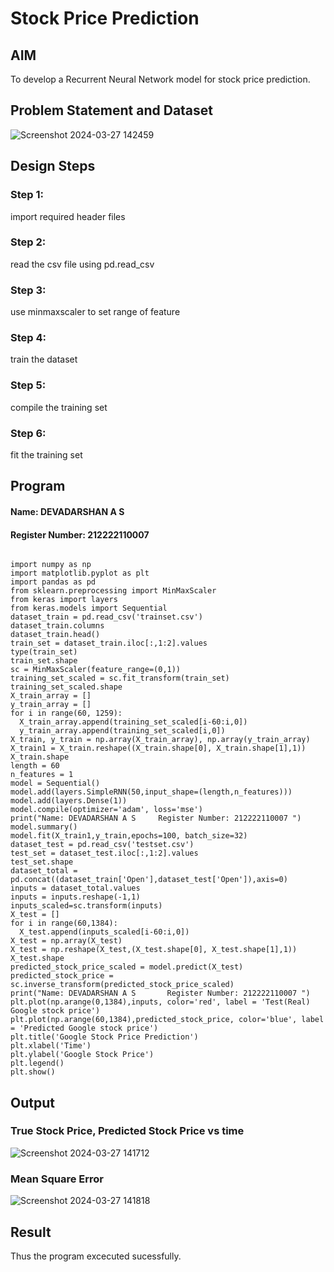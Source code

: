 # Stock Price Prediction

## AIM

To develop a Recurrent Neural Network model for stock price prediction.

## Problem Statement and Dataset
![Screenshot 2024-03-27 142459](https://github.com/DEVADARSHAN2/rnn-stock-price-prediction/assets/119432150/76b4e0e5-3b27-46ae-967f-38f977c47bf0)


## Design Steps

### Step 1:
import required header files
### Step 2:
read the csv file using pd.read_csv
### Step 3:
use minmaxscaler to set range of feature
### Step 4:
train the dataset
### Step 5:
compile the training set
### Step 6:
fit the training set


## Program

#### Name: DEVADARSHAN A S
#### Register Number: 212222110007

```

import numpy as np
import matplotlib.pyplot as plt
import pandas as pd
from sklearn.preprocessing import MinMaxScaler
from keras import layers
from keras.models import Sequential
dataset_train = pd.read_csv('trainset.csv')
dataset_train.columns
dataset_train.head()
train_set = dataset_train.iloc[:,1:2].values
type(train_set)
train_set.shape
sc = MinMaxScaler(feature_range=(0,1))
training_set_scaled = sc.fit_transform(train_set)
training_set_scaled.shape
X_train_array = []
y_train_array = []
for i in range(60, 1259):
  X_train_array.append(training_set_scaled[i-60:i,0])
  y_train_array.append(training_set_scaled[i,0])
X_train, y_train = np.array(X_train_array), np.array(y_train_array)
X_train1 = X_train.reshape((X_train.shape[0], X_train.shape[1],1))
X_train.shape
length = 60
n_features = 1
model = Sequential()
model.add(layers.SimpleRNN(50,input_shape=(length,n_features)))
model.add(layers.Dense(1))
model.compile(optimizer='adam', loss='mse')
print("Name: DEVADARSHAN A S     Register Number: 212222110007 ")
model.summary()
model.fit(X_train1,y_train,epochs=100, batch_size=32)
dataset_test = pd.read_csv('testset.csv')
test_set = dataset_test.iloc[:,1:2].values
test_set.shape
dataset_total = pd.concat((dataset_train['Open'],dataset_test['Open']),axis=0)
inputs = dataset_total.values
inputs = inputs.reshape(-1,1)
inputs_scaled=sc.transform(inputs)
X_test = []
for i in range(60,1384):
  X_test.append(inputs_scaled[i-60:i,0])
X_test = np.array(X_test)
X_test = np.reshape(X_test,(X_test.shape[0], X_test.shape[1],1))
X_test.shape
predicted_stock_price_scaled = model.predict(X_test)
predicted_stock_price = sc.inverse_transform(predicted_stock_price_scaled)
print("Name: DEVADARSHAN A S       Register Number: 212222110007 ")
plt.plot(np.arange(0,1384),inputs, color='red', label = 'Test(Real) Google stock price')
plt.plot(np.arange(60,1384),predicted_stock_price, color='blue', label = 'Predicted Google stock price')
plt.title('Google Stock Price Prediction')
plt.xlabel('Time')
plt.ylabel('Google Stock Price')
plt.legend()
plt.show()

```


## Output

### True Stock Price, Predicted Stock Price vs time

![Screenshot 2024-03-27 141712](https://github.com/DEVADARSHAN2/rnn-stock-price-prediction/assets/119432150/37784f32-68f6-4aab-8acd-355aa7379478)

### Mean Square Error

![Screenshot 2024-03-27 141818](https://github.com/DEVADARSHAN2/rnn-stock-price-prediction/assets/119432150/c944bb87-f712-41df-a6e3-9c0a759ee93d)

## Result
Thus the program excecuted sucessfully.
